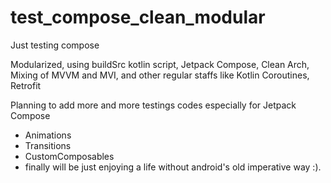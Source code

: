 # test_compose_clean_modular
Just testing compose

Modularized, using buildSrc kotlin script, Jetpack Compose, Clean Arch, Mixing of MVVM and MVI, and other regular staffs like Kotlin Coroutines, Retrofit

Planning to add more and more testings codes especially for Jetpack Compose 
 - Animations
 - Transitions
 - CustomComposables 
 - finally will be just enjoying a life without android's old imperative way :).
